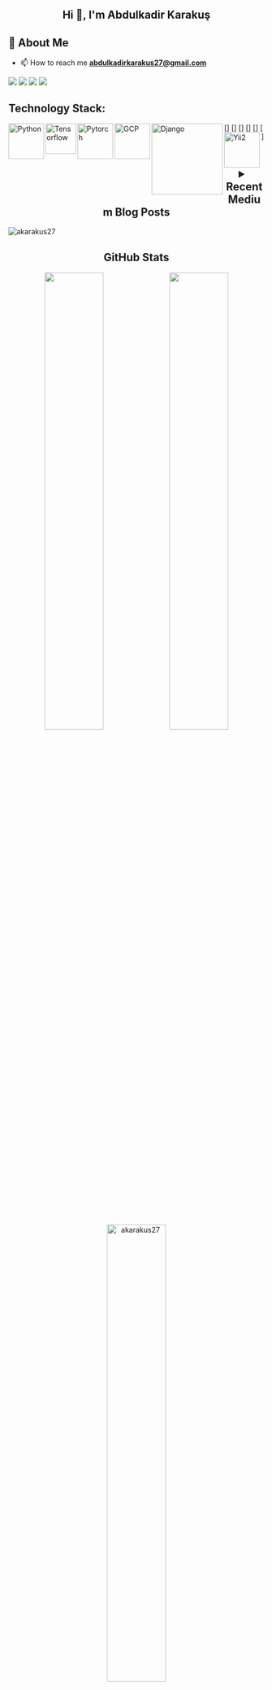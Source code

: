<h2 align="center">Hi 👋, I'm Abdulkadir Karakuş</h2>

## 📖  About Me
- 📫 How to reach me **abdulkadirkarakus27@gmail.com**

[![](https://img.shields.io/badge/medium-%2312100E.svg?&style=for-the-badge&logo=medium&logoColor=white)](https://medium.com/@akarakus27)
[![](https://img.shields.io/badge/Kaggle-%2312100E.svg?&style=for-the-badge&logo=kaggle&logoColor=white)](https://www.kaggle.com/akarakus27)
[![](https://img.shields.io/badge/linkedin-%230077B5.svg?&style=for-the-badge&logo=linkedin&logoColor=white)](https://www.linkedin.com/in/akarakus27/)
[![](https://img.shields.io/badge/twitter-%231DA1F2.svg?&style=for-the-badge&logo=twitter&logoColor=white)](https://twitter.com/A_karakus27/)

## Technology Stack:

[<img align="left" alt="Python" width="70px" src="https://www.vectorlogo.zone/logos/python/python-icon.svg" />]
[<img align="left" alt="Tensorflow" width="60px" src="https://seeklogo.com/images/T/tensorflow-logo-02FCED4F98-seeklogo.com.png" />]
[<img align="left" alt="Pytorch" width="70px" src="https://www.vectorlogo.zone/logos/pytorch/pytorch-icon.svg" />]
[<img align="left" alt="GCP" width="70px" src="https://seeklogo.com/images/G/google-cloud-logo-ADE788217F-seeklogo.com.png" />]
[<img align="left" alt="Django" width="140px" src="https://www.vectorlogo.zone/logos/djangoproject/djangoproject-ar21.svg" />]
[<img align="left" alt="Yii2" width="70px" src="https://avatars0.githubusercontent.com/u/993323" />]


   
<h2 align="center"><details><summary>Recent Medium Blog Posts</summary>
   <p align="center"> 
      <a href="https://medium.com/@akarakus27/k-means-algoritmas%C4%B1-d81f19458e06">K-Means Algoritması</a>    
   </p>
   <p align="center">
      <a href="https://medium.com/deep-learning-turkiye/k%C3%BCmeleme-6ca62face492">KÜMELEME (Clustering)</a>
   </p>

</details></h2>   
   
 
<p align="left"> <img src="https://komarev.com/ghpvc/?username=akarakus27" alt="akarakus27" /> </p> 
<h2 align="center">GitHub Stats</h2>

<p align="center">
   <img width="48%" src="https://github-readme-stats.vercel.app/api?username=akarakus27&show_icons=true&theme=tokyonight" />
   <img width="48%" src="https://github-readme-streak-stats.herokuapp.com/?user=akarakus27&theme=tokyonight" />
   <img width="48%" src="https://github-readme-stats.vercel.app/api/top-langs/?username=akarakus27&layout=compact&hide=html"  alt="akarakus27" />
</p

 
